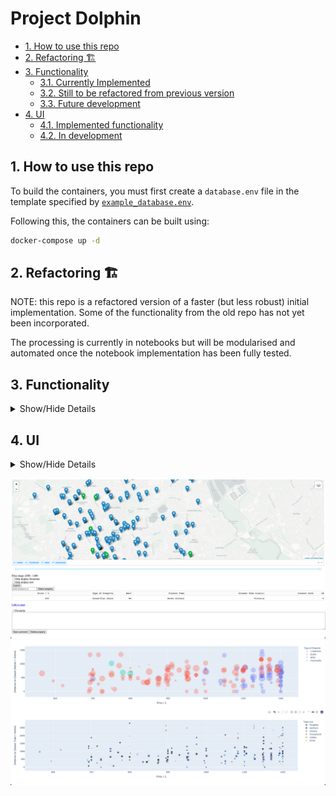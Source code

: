 # Project Dolphin <!-- omit in toc -->

- [1. How to use this repo](#1-how-to-use-this-repo)
- [2. Refactoring 🏗️](#2-refactoring-️)
- [3. Functionality](#3-functionality)
  - [3.1. Currently Implemented](#31-currently-implemented)
  - [3.2. Still to be refactored from previous version](#32-still-to-be-refactored-from-previous-version)
  - [3.3. Future development](#33-future-development)
- [4. UI](#4-ui)
  - [4.1. Implemented functionality](#41-implemented-functionality)
  - [4.2. In development](#42-in-development)


## 1. How to use this repo

To build the containers, you must first create a `database.env` file in the template specified by [`example_database.env`](example_database.env).

Following this, the containers can be built using:

```bash
docker-compose up -d
```

## 2. Refactoring 🏗️

NOTE: this repo is a refactored version of a faster (but less robust) initial implementation. Some of the functionality from the old repo has not yet been incorporated.

The processing is currently in notebooks but will be modularised and automated once the notebook implementation has been fully tested.

## 3. Functionality

<details>
    <summary> Show/Hide Details</summary>


### 3.1. Currently Implemented

This repo carries out the following on each update:
1. Scrape properties from RightMove
2. Cross-reference against currently processed properties to minimise computation
3. Geocode properties
4. Convert to bng coordinates for measurements in metres

### 3.2. Still to be refactored from previous version

* Incorporating custom points of interest (POIs) eg. location of friends

### 3.3. Future development

* Improve scraping to gather more data
  * Facilities in the flat
  * Square footage
  * Number of bathrooms
  * Furnished vs. unfurnished
  * Broadband speed


</details>

## 4. UI

<details>
    <summary> Show/Hide Details</summary>

The current version of this repo is being refactored 🏗️, so the code for generating the dashboard is not yet published.

Attached below are screenshots of the user interface in the original version (the one that I used to find my current flat!).

### 4.1. Implemented functionality

* Choosing properties to view (and display url)
* Markdown commenting which will save to the database
* Viewing properties on a map
* Marking properties as favourites
    * You can also filter to only include favourited properties


### 4.2. In development

* Fully customiseable bubble plots, with variables specified by user
  * Can be distances from user-specified POIs or other useful metrics

</details>


![Map screenshot](figures/app_screenshot1.png)
![Bubble plots screenshot](figures/app_screenshot2.png)